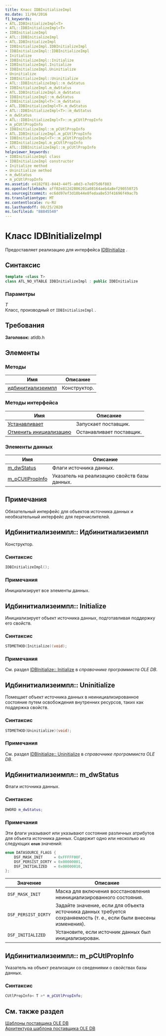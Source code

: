 ```yaml
---
title: Класс IDBInitializeImpl
ms.date: 11/04/2016
f1_keywords:
- ATL.IDBInitializeImpl<T>
- ATL::IDBInitializeImpl<T>
- IDBInitializeImpl
- ATL::IDBInitializeImpl
- ATL.IDBInitializeImpl
- IDBInitializeImpl.IDBInitializeImpl
- IDBInitializeImpl::IDBInitializeImpl
- Initialize
- IDBInitializeImpl::Initialize
- IDBInitializeImpl.Initialize
- IDBInitializeImpl.Uninitialize
- Uninitialize
- IDBInitializeImpl::Uninitialize
- ATL::IDBInitializeImpl::m_dwStatus
- IDBInitializeImpl.m_dwStatus
- ATL.IDBInitializeImpl.m_dwStatus
- IDBInitializeImpl::m_dwStatus
- IDBInitializeImpl<T>::m_dwStatus
- ATL.IDBInitializeImpl<T>.m_dwStatus
- ATL::IDBInitializeImpl<T>::m_dwStatus
- m_dwStatus
- ATL::IDBInitializeImpl<T>::m_pCUtlPropInfo
- m_pCUtlPropInfo
- IDBInitializeImpl::m_pCUtlPropInfo
- ATL.IDBInitializeImpl.m_pCUtlPropInfo
- IDBInitializeImpl<T>::m_pCUtlPropInfo
- IDBInitializeImpl.m_pCUtlPropInfo
- ATL::IDBInitializeImpl::m_pCUtlPropInfo
helpviewer_keywords:
- IDBInitializeImpl class
- IDBInitializeImpl constructor
- Initialize method
- Uninitialize method
- m_dwStatus
- m_pCUtlPropInfo
ms.assetid: e4182f81-0443-44f5-a0d3-e7e075d6f883
ms.openlocfilehash: aff02e812d2806201a08164aeb4a8ef290550725
ms.sourcegitcommit: ec6dd97ef3d10b44e0fedaa8e53f41696f49ac7b
ms.translationtype: MT
ms.contentlocale: ru-RU
ms.lasthandoff: 08/25/2020
ms.locfileid: "88845540"
---
```

# <a name="idbinitializeimpl-class"></a>Класс IDBInitializeImpl

Предоставляет реализацию для интерфейса [IDBInitialize](/previous-versions/windows/desktop/ms713706(v=vs.85)) .

## <a name="syntax"></a>Синтаксис

```cpp
template <class T>
class ATL_NO_VTABLE IDBInitializeImpl : public IDBInitialize
```

### <a name="parameters"></a>Параметры

*T*<br/>
Класс, производный от `IDBInitializeImpl` .

## <a name="requirements"></a>Требования

**Заголовок:** atldb.h

## <a name="members"></a>Элементы

### <a name="methods"></a>Методы

| Имя | Описание |
|-|-|
|[идбинитиализеимпл](#idbinitializeimpl)|Конструктор.|

### <a name="interface-methods"></a>Методы интерфейса

| Имя | Описание |
|-|-|
|[Устанавливает](#initialize)|Запускает поставщик.|
|[Отменить инициализацию](#uninitialize)|Останавливает поставщик.|

### <a name="data-members"></a>Элементы данных

| Имя | Описание |
|-|-|
|[m_dwStatus](#dwstatus)|Флаги источника данных.|
|[m_pCUtlPropInfo](#pcutlpropinfo)|Указатель на реализацию свойств базы данных.|

## <a name="remarks"></a>Примечания

Обязательный интерфейс для объектов источника данных и необязательный интерфейс для перечислителей.

## <a name="idbinitializeimplidbinitializeimpl"></a><a name="idbinitializeimpl"></a> Идбинитиализеимпл:: Идбинитиализеимпл

Конструктор.

### <a name="syntax"></a>Синтаксис

```cpp
IDBInitializeImpl();
```

### <a name="remarks"></a>Примечания

Инициализирует все элементы данных.

## <a name="idbinitializeimplinitialize"></a><a name="initialize"></a> Идбинитиализеимпл:: Initialize

Инициализирует объект источника данных, подготавливая поддержку его свойств.

### <a name="syntax"></a>Синтаксис

```cpp
STDMETHOD(Initialize)(void);
```

### <a name="remarks"></a>Примечания

См. раздел [IDBInitialize:: Initialize](/previous-versions/windows/desktop/ms718026(v=vs.85)) в *справочнике программиста OLE DB*.

## <a name="idbinitializeimpluninitialize"></a><a name="uninitialize"></a> Идбинитиализеимпл:: Uninitialize

Помещает объект источника данных в неинициализированное состояние путем освобождения внутренних ресурсов, таких как поддержка свойств.

### <a name="syntax"></a>Синтаксис

```cpp
STDMETHOD(Uninitialize)(void);
```

### <a name="remarks"></a>Примечания

См. раздел [IDBInitialize:: Uninitialize](/previous-versions/windows/desktop/ms719648(v=vs.85)) в *справочнике программиста OLE DB*.

## <a name="idbinitializeimplm_dwstatus"></a><a name="dwstatus"></a> Идбинитиализеимпл:: m_dwStatus

Флаги источника данных.

### <a name="syntax"></a>Синтаксис

```cpp
DWORD m_dwStatus;
```

### <a name="remarks"></a>Примечания

Эти флаги указывают или указывают состояние различных атрибутов для объекта источника данных. Содержит одно или несколько из следующих **`enum`** значений:

```cpp
enum DATASOURCE_FLAGS {
    DSF_MASK_INIT     = 0xFFFFF00F,
    DSF_PERSIST_DIRTY = 0x00000001,
    DSF_INITIALIZED   = 0x00000010,
};
```

| Значение | Описание |
|-|-|
|`DSF_MASK_INIT`|Маска для включения восстановления неинициализированного состояния.|
|`DSF_PERSIST_DIRTY`|Задайте значение, если для объекта источника данных требуется сохраняемость (т. е., если были внесены изменения).|
|`DSF_INITIALIZED`|Установите, если источник данных был инициализирован.|

## <a name="idbinitializeimplm_pcutlpropinfo"></a><a name="pcutlpropinfo"></a> Идбинитиализеимпл:: m_pCUtlPropInfo

Указатель на объект реализации со сведениями о свойствах базы данных.

### <a name="syntax"></a>Синтаксис

```cpp
CUtlPropInfo< T >* m_pCUtlPropInfo;
```

## <a name="see-also"></a>См. также раздел

[Шаблоны поставщика OLE DB](../../data/oledb/ole-db-provider-templates-cpp.md)<br/>
[Архитектура шаблона поставщика OLE DB](../../data/oledb/ole-db-provider-template-architecture.md)
